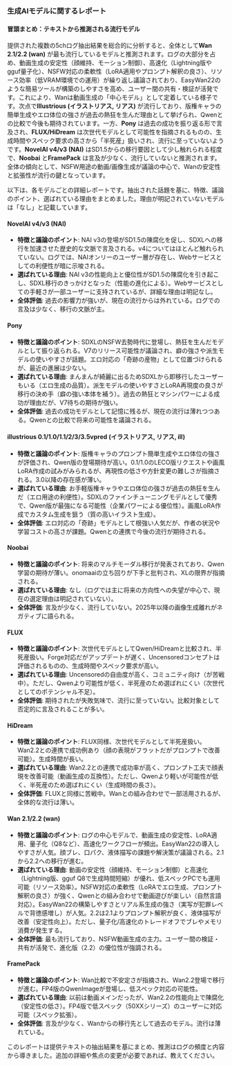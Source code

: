 ### 生成AIモデルに関するレポート

#### 冒頭まとめ：テキストから推測される流行モデル
提供された複数の5chログ抽出結果を総合的に分析すると、全体として**Wan 2.1/2.2 (wan)** が最も流行しているモデルと推測されます。ログの大部分を占め、動画生成の安定性（顔維持、モーション制御）、高速化（Lightning版やgguf量子化）、NSFW対応の柔軟性（LoRA適用やプロンプト解釈の良さ）、リソース効率（低VRAM環境での運用）が繰り返し議論されており、EasyWan22のような簡易ツールが構築のしやすさを高め、ユーザー間の共有・検証が活発です。これにより、Wanは動画生成の「中心モデル」として定着している様子です。次点で**Illustrious (イラストリアス, リアス)** が流行しており、版権キャラの簡単生成やエロ体位の強さが過去の熱狂を生んだ理由として挙げられ、Qwenとの比較で今後も期待されています。一方、**Pony** は過去の成功を振り返る形で言及され、**FLUX/HiDream** は次世代モデルとして可能性を指摘されるものの、生成時間やスペック要求の高さから「半死産」扱いされ、流行に至っていないようです。**NovelAI v4/v3 (NAI)** はSD1.5からの移行要因として少し触れられる程度で、**Noobai** と**FramePack** は言及が少なく、流行していないと推測されます。全体の傾向として、NSFW用途の動画/画像生成が議論の中心で、Wanの安定性と拡張性が流行の鍵となっています。

以下は、各モデルごとの詳細レポートです。抽出された話題を基に、特徴、議論のポイント、選ばれている理由をまとめました。理由が明記されていないモデルは「なし」と記載しています。

#### NovelAI v4/v3 (NAI)
- **特徴と議論のポイント**: NAI v3の登場がSD1.5の陳腐化を促し、SDXLへの移行を加速させた歴史的な文脈で言及される。v4についてはほとんど触れられていない。ログでは、NAIオンリーのユーザー層が存在し、Webサービスとしての利便性が暗に示唆される。
- **選ばれている理由**: NAI v3の性能向上と優位性がSD1.5の陳腐化を引き起こし、SDXL移行のきっかけとなった（性能の進化による）。Webサービスとしての手軽さが一部ユーザーに支持されているが、詳細な理由は明記なし。
- **全体評価**: 過去の影響力が強いが、現在の流行からは外れている。ログでの言及は少なく、移行の文脈が主。

#### Pony
- **特徴と議論のポイント**: SDXLのNSFW去勢時代に登場し、熱狂を生んだモデルとして振り返られる。V7のリリース可能性が議論され、癖の強さや派生モデルの使いやすさが話題。エロ対応の「奇跡の産物」として位置づけられるが、最近の進展は少ない。
- **選ばれている理由**: まんまんが綺麗に出るためSDXLから即移行したユーザーもいる（エロ生成の品質）。派生モデルの使いやすさとLoRA再現度の良さが移行の決め手（癖の強い本体を補う）。過去の熱狂とマシンパワーによる成功が理由だが、V7待ちの期待が強い。
- **全体評価**: 過去の成功モデルとして記憶に残るが、現在の流行は薄れつつある。Qwenとの比較で将来の可能性を議論される。

#### illustrious 0.1/1.0/1.1/2/3/3.5vpred (イラストリアス, リアス, ill)
- **特徴と議論のポイント**: 版権キャラのプロンプト簡単生成やエロ体位の強さが評価され、Qwen版の登場期待が高い。0.1/1.0のLECO版リクエストや画風LoRA作成の試みがみられるが、再現性の低さや方針変更の難しさが指摘される。3.0以降の存在感が薄い。
- **選ばれている理由**: お手軽版権キャラやエロ体位の強さが過去の熱狂を生んだ（エロ用途の利便性）。SDXLのファインチューニングモデルとして優秀で、Qwen版が最強になる可能性（企業パワーによる優位性）。画風LoRA作成でカスタム生成を狙う（質の高いイラスト生成）。
- **全体評価**: エロ対応の「奇跡」モデルとして根強い人気だが、作者の状況や学習コストの高さが課題。Qwenとの連携で今後の流行が期待される。

#### Noobai
- **特徴と議論のポイント**: 将来のマルチモーダル移行が発表されており、Qwen学習の期待が薄い。onomaaiの立ち回りが下手と批判され、XLの限界が指摘される。
- **選ばれている理由**: なし（ログでは主に将来の方向性への失望が中心で、現在の選定理由は明記されていない）。
- **全体評価**: 言及が少なく、流行していない。2025年以降の画像生成離れがネガティブに語られる。

#### FLUX
- **特徴と議論のポイント**: 次世代モデルとしてQwen/HiDreamと比較され、半死産扱い。Forge対応だがアップデートが遅く、Uncensoredコンセプトは評価されるものの、生成時間やスペック要求が高い。
- **選ばれている理由**: Uncensoredの自由度が高く、コミュニティ向け（が苦戦中）。ただし、Qwenより可能性が低く、半死産のため選ばれにくい（次世代としてのポテンシャル不足）。
- **全体評価**: 期待されたが失敗気味で、流行に至っていない。比較対象として否定的に言及されることが多い。

#### HiDream
- **特徴と議論のポイント**: FLUX同様、次世代モデルとして半死産扱い。Wan2.2との連携で成功例あり（顔の表現がフラットだがプロンプトで改善可能）。生成時間が長い。
- **選ばれている理由**: Wan2.2との連携で成功率が高く、プロンプト工夫で顔表現を改善可能（動画生成の互換性）。ただし、Qwenより軽いが可能性が低く、半死産のため選ばれにくい（生成時間の長さ）。
- **全体評価**: FLUXと同様に苦戦中。Wanとの組み合わせで一部活用されるが、全体的な流行は薄い。

#### Wan 2.1/2.2 (wan)
- **特徴と議論のポイント**: ログの中心モデルで、動画生成の安定性、LoRA適用、量子化（Q8など）、高速化ワークフローが頻出。EasyWan22の導入しやすさが人気。顔ブレ、口パク、液体描写の課題や解決策が議論される。2.1から2.2への移行が進む。
- **選ばれている理由**: 動画の安定性（顔維持、モーション制御）と高速化（Lightning版、gguf Q8で生成時間短縮）が優れ、低スペックPCでも運用可能（リソース効率）。NSFW対応の柔軟性（LoRAでエロ生成、プロンプト解釈の良さ）が強く、Qwenとの組み合わせで動画遊びが楽しい（自然言語対応）。EasyWan22の構築しやすさとリアル系生成の強さ（実写が犯罪レベルで背徳感増し）が人気。2.2は2.1よりプロンプト解釈が良く、液体描写が改善（安定性向上）。ただし、量子化/高速化のトレードオフでブレやメモリ消費が発生する。
- **全体評価**: 最も流行しており、NSFW動画生成の主力。ユーザー間の検証・共有が活発で、進化版（2.2）の優位性が強調される。

#### FramePack
- **特徴と議論のポイント**: Wan比較で不安定さが指摘され、Wan2.2登場で移行が進む。FP4版のQwenImageが登場し、低スペック対応の可能性。
- **選ばれている理由**: 以前は動画メインだったが、Wan2.2の性能向上で陳腐化（安定性の低さ）。FP4版で低スペック（50XXシリーズ）のユーザーに対応可能（スペック拡張）。
- **全体評価**: 言及が少なく、Wanからの移行先として過去のモデル。流行は薄れている。

このレポートは提供テキストの抽出結果を基にまとめ、推測はログの頻度と内容から導きました。追加の詳細や焦点の変更が必要であれば、教えてください。